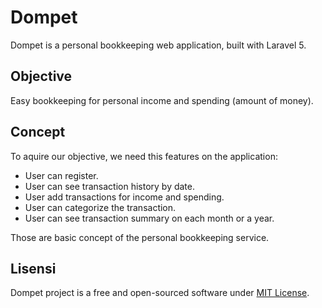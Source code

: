 # Dompet

Dompet is a personal bookkeeping web application, built with Laravel 5.

## Objective
Easy bookkeeping for personal income and spending (amount of money).

## Concept

To aquire our objective, we need this features on the application:

- User can register.
- User can see transaction history by date.
- User add transactions for income and spending.
- User can categorize the transaction.
- User can see transaction summary on each month or a year.

Those are basic concept of the personal bookkeeping service.

## Lisensi

Dompet project is a free and open-sourced software under [MIT License](LICENSE).
